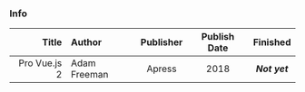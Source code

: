 ### Info

| Title | Author | Publisher | Publish Date | Finished | 
| ----: | :---- | :----: | :----: | :----: | 
| Pro Vue.js 2 | Adam Freeman | Apress | 2018 | ***Not yet*** | 

